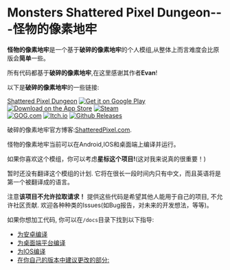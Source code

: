 # Monsters Shattered Pixel Dungeon---怪物的像素地牢

**怪物的像素地牢**是一个基于**破碎的像素地牢**的个人模组,从整体上而言难度会比原版会**简单**一些。

所有代码都基于**破碎的像素地牢**,在这里感谢其作者**Evan**!

以下是**破碎的像素地牢**的一些链接:

[Shattered Pixel Dungeon](https://shatteredpixel.com/shatteredpd/)
[![Get it on Google Play](https://shatteredpixel.com/assets/images/badges/gplay.png)](https://play.google.com/store/apps/details?id=com.shatteredpixel.shatteredpixeldungeon)
[![Download on the App Store](https://shatteredpixel.com/assets/images/badges/appstore.png)](https://apps.apple.com/app/shattered-pixel-dungeon/id1563121109)
[![Steam](https://shatteredpixel.com/assets/images/badges/steam.png)](https://store.steampowered.com/app/1769170/Shattered_Pixel_Dungeon/)<br>
[![GOG.com](https://shatteredpixel.com/assets/images/badges/gog.png)](https://www.gog.com/game/shattered_pixel_dungeon)
[![Itch.io](https://shatteredpixel.com/assets/images/badges/itch.png)](https://shattered-pixel.itch.io/shattered-pixel-dungeon)
[![Github Releases](https://shatteredpixel.com/assets/images/badges/github.png)](https://github.com/00-Evan/shattered-pixel-dungeon/releases)

破碎的像素地牢官方博客:[ShatteredPixel.com](https://www.shatteredpixel.com/blog/).


怪物的像素地牢当前可以在Android,IOS和桌面端上编译并运行。

如果你喜欢这个模组，你可以考虑**星标这个项目!**(这对我来说真的很重要！)

暂时还没有翻译这个模组的计划. 它将在很长一段时间内只有中文，而且英语将是第一个被翻译成的语言。

注意**该项目不允许拉取请求！** 提供这些代码是希望其他人能用于自己的项目, 不允许社区贡献. 欢迎各种种类的Issues(如Bug报告，对未来的开发想法，等等)。

如果你想加工代码, 你可以在`/docs`目录下找到以下指导:
- [为安卓编译](docs/getting-started-android.md)
- [为桌面端平台编译](docs/getting-started-desktop.md)
- [为IOS编译](docs/getting-started-ios.md)
- [在你自己的版本中建议更改的部分:](docs/recommended-changes.md)



